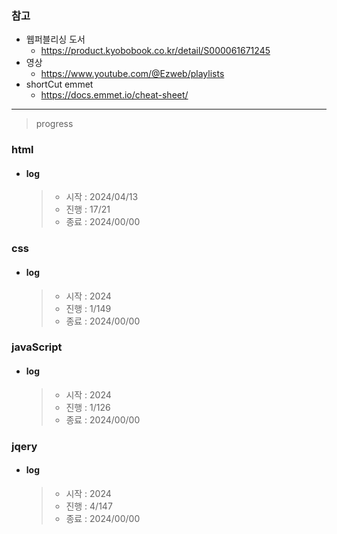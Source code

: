 ### 참고

- 웹퍼블리싱 도서
  - https://product.kyobobook.co.kr/detail/S000061671245
- 영상
  - https://www.youtube.com/@Ezweb/playlists
- shortCut emmet
  - https://docs.emmet.io/cheat-sheet/

---

> progress

### html

- #### log

  > - 시작 : 2024/04/13
  > - 진행 : 17/21
  > - 종료 : 2024/00/00

### css

- #### log
  > - 시작 : 2024
  > - 진행 : 1/149
  > - 종료 : 2024/00/00

### javaScript

- #### log
  > - 시작 : 2024
  > - 진행 : 1/126
  > - 종료 : 2024/00/00

### jqery

- #### log
  > - 시작 : 2024
  > - 진행 : 4/147
  > - 종료 : 2024/00/00
